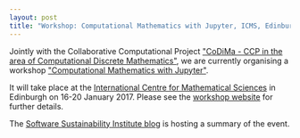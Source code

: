 ```yaml
---
layout: post
title: "Workshop: Computational Mathematics with Jupyter, ICMS, Edinburgh, 16-20 January 2017"
---
```


Jointly with the Collaborative Computational Project ["CoDiMa - CCP 
in the area of Computational Discrete Mathematics"](http://www.codima.ac.uk/),
we are currently organising a workshop 
["Computational Mathematics with Jupyter"](http://opendreamkit.org/meetings/2017-01-16-ICMS/).

It will take place at the [International Centre for Mathematical Sciences](http://www.icms.org.uk/) 
in Edinburgh on 16-20 January 2017. Please see the [workshop website](http://opendreamkit.org/meetings/2017-01-16-ICMS/) for further details.

The [Software Sustainability Institute blog](https://www.software.ac.uk/blog/2017-02-02-computational-mathematics-jupyter)
is hosting a summary of the event.

